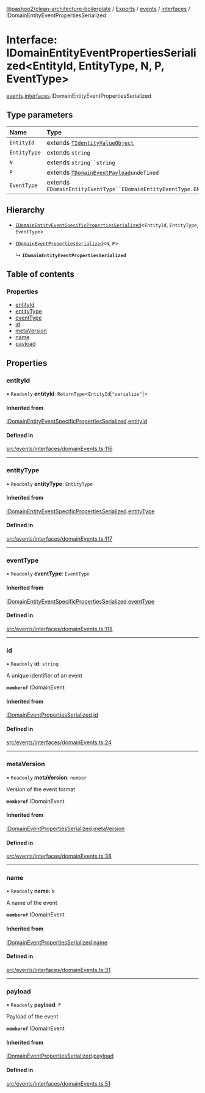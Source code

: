 [@pashoo2/clean-architecture-boilerplate](../README.md) / [Exports](../modules.md) / [events](../modules/events.md) / [interfaces](../modules/events.interfaces.md) / IDomainEntityEventPropertiesSerialized

# Interface: IDomainEntityEventPropertiesSerialized<EntityId, EntityType, N, P, EventType\>

[events](../modules/events.md).[interfaces](../modules/events.interfaces.md).IDomainEntityEventPropertiesSerialized

## Type parameters

| Name | Type |
| :------ | :------ |
| `EntityId` | extends [`TIdentityValueObject`](../modules/valueobject.interfaces.md#tidentityvalueobject) |
| `EntityType` | extends `string` |
| `N` | extends `string``string` |
| `P` | extends [`TDomainEventPayload`](../modules/events.interfaces.md#tdomaineventpayload)`undefined` |
| `EventType` | extends `EDomainEntityEventType``EDomainEntityEventType.ENTITY_EVENT` |

## Hierarchy

- [`IDomainEntityEventSpecificPropertiesSerialized`](events.interfaces.idomainentityeventspecificpropertiesserialized.md)<`EntityId`, `EntityType`, `EventType`\>

- [`IDomainEventPropertiesSerialized`](events.interfaces.idomaineventpropertiesserialized.md)<`N`, `P`\>

  ↳ **`IDomainEntityEventPropertiesSerialized`**

## Table of contents

### Properties

- [entityId](events.interfaces.idomainentityeventpropertiesserialized.md#entityid)
- [entityType](events.interfaces.idomainentityeventpropertiesserialized.md#entitytype)
- [eventType](events.interfaces.idomainentityeventpropertiesserialized.md#eventtype)
- [id](events.interfaces.idomainentityeventpropertiesserialized.md#id)
- [metaVersion](events.interfaces.idomainentityeventpropertiesserialized.md#metaversion)
- [name](events.interfaces.idomainentityeventpropertiesserialized.md#name)
- [payload](events.interfaces.idomainentityeventpropertiesserialized.md#payload)

## Properties

### entityId

• `Readonly` **entityId**: `ReturnType`<`EntityId`[``"serialize"``]\>

#### Inherited from

[IDomainEntityEventSpecificPropertiesSerialized](events.interfaces.idomainentityeventspecificpropertiesserialized.md).[entityId](events.interfaces.idomainentityeventspecificpropertiesserialized.md#entityid)

#### Defined in

[src/events/interfaces/domainEvents.ts:116](https://github.com/pashoo2/clean-architecture-boilerplate/blob/4202db5/src/events/interfaces/domainEvents.ts#L116)

___

### entityType

• `Readonly` **entityType**: `EntityType`

#### Inherited from

[IDomainEntityEventSpecificPropertiesSerialized](events.interfaces.idomainentityeventspecificpropertiesserialized.md).[entityType](events.interfaces.idomainentityeventspecificpropertiesserialized.md#entitytype)

#### Defined in

[src/events/interfaces/domainEvents.ts:117](https://github.com/pashoo2/clean-architecture-boilerplate/blob/4202db5/src/events/interfaces/domainEvents.ts#L117)

___

### eventType

• `Readonly` **eventType**: `EventType`

#### Inherited from

[IDomainEntityEventSpecificPropertiesSerialized](events.interfaces.idomainentityeventspecificpropertiesserialized.md).[eventType](events.interfaces.idomainentityeventspecificpropertiesserialized.md#eventtype)

#### Defined in

[src/events/interfaces/domainEvents.ts:118](https://github.com/pashoo2/clean-architecture-boilerplate/blob/4202db5/src/events/interfaces/domainEvents.ts#L118)

___

### id

• `Readonly` **id**: `string`

A unique identifier of an event

**`memberof`** IDomainEvent

#### Inherited from

[IDomainEventPropertiesSerialized](events.interfaces.idomaineventpropertiesserialized.md).[id](events.interfaces.idomaineventpropertiesserialized.md#id)

#### Defined in

[src/events/interfaces/domainEvents.ts:24](https://github.com/pashoo2/clean-architecture-boilerplate/blob/4202db5/src/events/interfaces/domainEvents.ts#L24)

___

### metaVersion

• `Readonly` **metaVersion**: `number`

Version of the event format

**`memberof`** IDomainEvent

#### Inherited from

[IDomainEventPropertiesSerialized](events.interfaces.idomaineventpropertiesserialized.md).[metaVersion](events.interfaces.idomaineventpropertiesserialized.md#metaversion)

#### Defined in

[src/events/interfaces/domainEvents.ts:38](https://github.com/pashoo2/clean-architecture-boilerplate/blob/4202db5/src/events/interfaces/domainEvents.ts#L38)

___

### name

• `Readonly` **name**: `N`

A name of the event

**`memberof`** IDomainEvent

#### Inherited from

[IDomainEventPropertiesSerialized](events.interfaces.idomaineventpropertiesserialized.md).[name](events.interfaces.idomaineventpropertiesserialized.md#name)

#### Defined in

[src/events/interfaces/domainEvents.ts:31](https://github.com/pashoo2/clean-architecture-boilerplate/blob/4202db5/src/events/interfaces/domainEvents.ts#L31)

___

### payload

• `Readonly` **payload**: `P`

Payload of the event

**`memberof`** IDomainEvent

#### Inherited from

[IDomainEventPropertiesSerialized](events.interfaces.idomaineventpropertiesserialized.md).[payload](events.interfaces.idomaineventpropertiesserialized.md#payload)

#### Defined in

[src/events/interfaces/domainEvents.ts:51](https://github.com/pashoo2/clean-architecture-boilerplate/blob/4202db5/src/events/interfaces/domainEvents.ts#L51)
